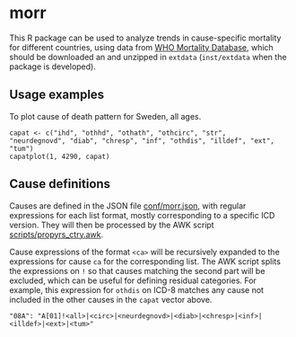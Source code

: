 # morr

This  R package can be used to analyze trends in cause-specific mortality
for different countries, using data from
[WHO Mortality Database](https://www.who.int/data/data-collection-tools/who-mortality-database),
which should be downloaded an and unzipped in  `extdata`
(`inst/extdata` when the package is developed).

## Usage examples

To plot cause of death pattern for Sweden, all ages.

```{.r}
capat <- c("ihd", "othhd", "othath", "othcirc", "str",
"neurdegnovd", "diab", "chresp", "inf", "othdis", "illdef", "ext", "tum")
capatplot(1, 4290, capat)
```

## Cause definitions

Causes are defined in the JSON file [conf/morr.json](inst/conf/morr.json),
with regular expressions for each list format, mostly corresponding to a specific
ICD version. They will then be processed by the AWK script
[scripts/propyrs_ctry.awk](inst/scripts/propyrs_ctry.awk).

Cause expressions of the format `<ca>` will be recursively expanded to
the expressions for cause `ca` for the corresponding list. The AWK
script splits the expressions on `!` so that causes matching the
second part will be excluded, which can be useful for defining
residual categories.  For example, this expression for `othdis` on
ICD-8 matches any cause not included in the other causes in the
`capat` vector above.

```
"08A": "A[01]!<all>|<circ>|<neurdegnovd>|<diab>|<chresp>|<inf>|<illdef>|<ext>|<tum>"
```
